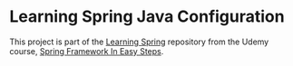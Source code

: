 # Learning Spring Java Configuration

This project is part of the [Learning Spring](https://github.com/RyouHikaru/learning-spring) repository from the Udemy course, [Spring Framework In Easy Steps](https://www.udemy.com/course/springframeworkineasysteps/).